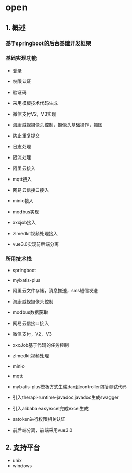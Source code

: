 # open
## 1. 概述

### 基于springboot的后台基础开发框架
### 基础实现功能

  - 登录
  - 权限认证
  - 验证码
  - 采用模板技术代码生成
  - 微信支付V2，V3实现
  - 海康威视摄像头控制，摄像头基础操作，抓图
  - 防止重复提交
  - 日志处理
  - 限流处理
  - 阿里云接入
  - mqtt接入
  - 网易云信接口接入
  - minio接入
  - modbus实现
  - xxxjob接入
  - zlmedkit视频处理接入
  
  - vue3.0实现前后端分离
  
### 所用技术栈
  - springboot
  - mybatis-plus
  - 阿里云文件存储，消息推送，sms短信发送
  - 海康威视摄像头控制
  - modbus数据获取
  - 网易云信接口接入
  - 微信支付，V2，V3
  - xxxJob基于代码的任务控制
  - zlmedkit视频处理
  - minio
  - mqtt
  - mybatis-plus模板方式生成dao到controller包括测试代码
  - 引入therapi-runtime-javadoc,javadoc生成swagger
  - 引入alibaba easyexcel完成excel生成
  - satoken进行权限相关认证
  
  - 前后端分离，前端采用vue3.0

## 2. 支持平台

  - unix
  - windows
